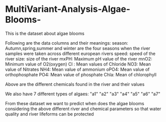 # MultiVariant-Analysis-Algae-Blooms-

This is the dataset about algae blooms

Following are the data columns and their meanings: season: Autumn,spring,summer and winter are the four seasons when the river samples were taken across different european rivers speed: speed of the river size: size of the river mxPH: Maximum pH value of the river mnO2: Minimum value of O2(oxygen)
Cl : Mean values of Chloride NO3: Mean value of Nitrates NH4: Mean value of ammonium oPO4: Mean value of orthophosphate PO4: Mean value of phosphate Chla: Mean of chlorophyll

Above are the different chemicals found in the river and their values

We also have 7 different types of algaes: "a1" "a2" "a3" "a4" "a5" "a6" "a7"

From these dataset we want to predict when does the algae blooms considering the above different river and chemical parameters so that water quality and river lifeforms can be protected
